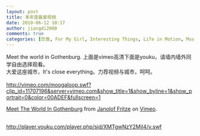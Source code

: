 ```yaml
---
layout: post
title: 本年度最爱视频
date: 2010-06-12 10:17
author: jiangdi2000
comments: true
categories: [饮食, For My Girl, Interesting Things, Life in Motion, Music, Music Of the Week, News, Photography, Think It Over, This is my life, Uncategorized, What is Happenning]
---
```

<div id="msgcns!C840C88DA912213B!2053" class="bvMsg">Meet the world in Gothenburg. 上面是vimeo高清下面是youku，请墙内墙外同学自由选择观看。<div>大爱这座城市，It's close everything。力荐视频与城市，呵呵。</div><div><br /></div><a href="http://vimeo.com/moogaloop.swf?clip_id=11707196&#038;server=vimeo.com&#038;show_title=1&#038;show_byline=1&#038;show_portrait=0&#038;color=00ADEF&#038;fullscreen=1">http://vimeo.com/moogaloop.swf?clip_id=11707196&#038;server=vimeo.com&#038;show_title=1&#038;show_byline=1&#038;show_portrait=0&#038;color=00ADEF&#038;fullscreen=1</a><p><a href="http://vimeo.com/11707196">Meet The World In Gothenburg</a> from <a href="http://vimeo.com/big5">Janolof Fritze</a> on <a href="http://vimeo.com">Vimeo</a>.</p><br /><div><a href="http://player.youku.com/player.php/sid/XMTgwNzY2MjI4/v.swf">http://player.youku.com/player.php/sid/XMTgwNzY2MjI4/v.swf</a><br /></div></div>
